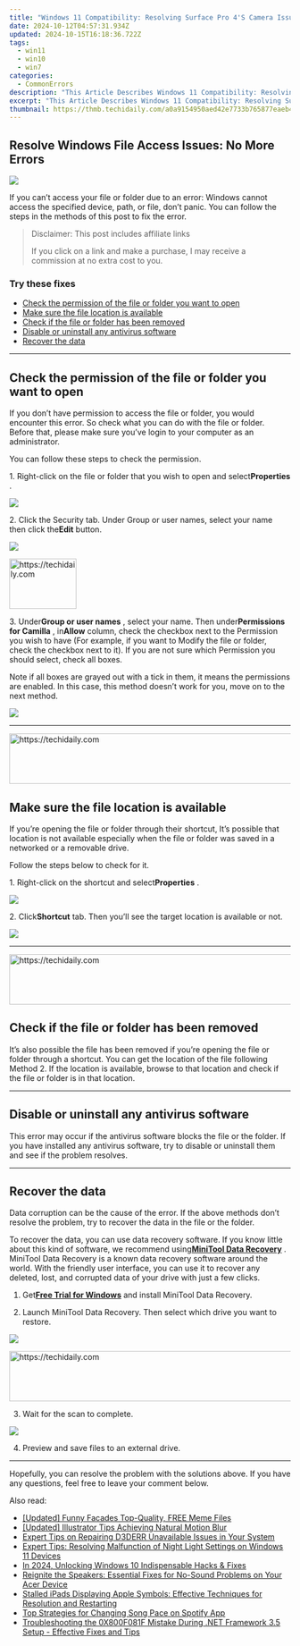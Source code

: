 ```yaml
---
title: "Windows 11 Compatibility: Resolving Surface Pro 4'S Camera Issues Successfully"
date: 2024-10-12T04:57:31.934Z
updated: 2024-10-15T16:18:36.722Z
tags:
  - win11
  - win10
  - win7
categories:
  - CommonErrors
description: "This Article Describes Windows 11 Compatibility: Resolving Surface Pro 4'S Camera Issues Successfully"
excerpt: "This Article Describes Windows 11 Compatibility: Resolving Surface Pro 4'S Camera Issues Successfully"
thumbnail: https://thmb.techidaily.com/a0a9154950aed42e7733b765877eaeb4a66b52b52c8c12f95943f09a40bb3819.jpg
---
```


## Resolve Windows File Access Issues: No More Errors

![](https://images.drivereasy.com/wp-content/uploads/2017/08/img_599f8f3c5e1c5.png)

 If you can’t access your file or folder due to an error: Windows cannot access the specified device, path, or file, don’t panic. You can follow the steps in the methods of this post to fix the error.

>  Disclaimer: This post includes affiliate links
>
>  If you click on a link and make a purchase, I may receive a commission at no extra cost to you.
>

### Try these fixes

* [Check the permission of the file or folder you want to open](https://tools.techidaily.com/drivereasy/download/)
* [Make sure the file location is available](https://tools.techidaily.com/drivereasy/download/)
* [Check if the file or folder has been removed](https://tools.techidaily.com/drivereasy/download/)
* [Disable or uninstall any antivirus software](https://tools.techidaily.com/drivereasy/download/)
* [Recover the data](https://tools.techidaily.com/drivereasy/download/)

---

## **Check the permission of the file or folder you want to open**

 If you don’t have permission to access the file or folder, you would encounter this error. So check what you can do with the file or folder. Before that, please make sure you’ve login to your computer as an administrator.

You can follow these steps to check the permission.

 1\. Right-click on the file or folder that you wish to open and select**Properties** .

![](https://images.drivereasy.com/wp-content/uploads/2017/08/img_599f9930d6af0.png)

 2\. Click the Security tab. Under Group or user names, select your name then click the**Edit** button.

![](https://images.drivereasy.com/wp-content/uploads/2017/08/img_599f994b5c923.png)

<!-- affiliate ads begin -->
<a href="https://aligracehair.sjv.io/c/5597632/2135348/19272" target="_top" id="2135348">
  <img src="//a.impactradius-go.com/display-ad/19272-2135348" border="0" alt="https://techidaily.com" width="120" height="90"/>
</a>
<img height="0" width="0" src="https://aligracehair.sjv.io/i/5597632/2135348/19272" style="position:absolute;visibility:hidden;" border="0" />
<!-- affiliate ads end -->

 3\. Under**Group or user names** , select your name. Then under**Permissions for Camilla** , in**Allow** column, check the checkbox next to the Permission you wish to have (For example, if you want to Modify the file or folder, check the checkbox next to it). If you are not sure which Permission you should select, check all boxes.

 Note if all boxes are grayed out with a tick in them, it means the permissions are enabled. In this case, this method doesn’t work for you, move on to the next method.

![](https://images.drivereasy.com/wp-content/uploads/2017/08/img_599f996139b6c.png)

---

<!-- affiliate ads begin -->
<a href="https://laganoo.pxf.io/c/5597632/1528688/16446" target="_top" id="1528688">
  <img src="//a.impactradius-go.com/display-ad/16446-1528688" border="0" alt="https://techidaily.com" width="728" height="90"/>
</a>
<img height="0" width="0" src="https://laganoo.pxf.io/i/5597632/1528688/16446" style="position:absolute;visibility:hidden;" border="0" />
<!-- affiliate ads end -->

## Make sure the file location is available

 If you’re opening the file or folder through their shortcut, It’s possible that location is not available especially when the file or folder was saved in a networked or a removable drive.

Follow the steps below to check for it.

 1\. Right-click on the shortcut and select**Properties** .

![](https://images.drivereasy.com/wp-content/uploads/2017/08/img_599f98f45354c.jpg)

 2\. Click**Shortcut** tab. Then you’ll see the target location is available or not.

![](https://images.drivereasy.com/wp-content/uploads/2017/08/img_599f98c81d14c.png)

---

<!-- affiliate ads begin -->
<a href="https://appsumo.8odi.net/c/5597632/2075461/7443" target="_top" id="2075461">
  <img src="//a.impactradius-go.com/display-ad/7443-2075461" border="0" alt="https://techidaily.com" width="728" height="90"/>
</a>
<img height="0" width="0" src="https://appsumo.8odi.net/i/5597632/2075461/7443" style="position:absolute;visibility:hidden;" border="0" />
<!-- affiliate ads end -->

## Check if the file or folder has been removed

 It’s also possible the file has been removed if you’re opening the file or folder through a shortcut. You can get the location of the file following Method 2\. If the location is available, browse to that location and check if the file or folder is in that location.

---

## Disable or uninstall any antivirus software

 This error may occur if the antivirus software blocks the file or the folder. If you have installed any antivirus software, try to disable or uninstall them and see if the problem resolves.

---

## Recover the data

 Data corruption can be the cause of the error. If the above methods don’t resolve the problem, try to recover the data in the file or the folder.

 To recover the data, you can use data recovery software. If you know little about this kind of software, we recommend using[**MiniTool Data Recovery**](https://www.minitool.com/data-recovery-software/) .  MiniTool Data Recovery is a known data recovery software around the world. With the friendly user interface, you can use it to recover any deleted, lost, and corrupted data of your drive with just a few clicks.

1) Get[**Free Trial for Windows**](https://www.minitool.com/data-recovery-software/)  and install MiniTool Data Recovery.

2) Launch MiniTool Data Recovery. Then select which drive you want to restore.

![](https://images.drivereasy.com/wp-content/uploads/2021/11/image-35-1200x830.png)

<!-- affiliate ads begin -->
<a href="https://unicoeye.pxf.io/c/5597632/2134238/18498" target="_top" id="2134238">
  <img src="//a.impactradius-go.com/display-ad/18498-2134238" border="0" alt="https://techidaily.com" width="728" height="90"/>
</a>
<img height="0" width="0" src="https://unicoeye.pxf.io/i/5597632/2134238/18498" style="position:absolute;visibility:hidden;" border="0" />
<!-- affiliate ads end -->

3) Wait for the scan to complete.

![](https://images.drivereasy.com/wp-content/uploads/2021/11/image-36-1200x838.png)

 4) Preview and save files to an external drive.

---

 Hopefully, you can resolve the problem with the solutions above. If you have any questions, feel free to leave your comment below.

<ins class="adsbygoogle"
     style="display:block"
     data-ad-format="autorelaxed"
     data-ad-client="ca-pub-7571918770474297"
     data-ad-slot="1223367746"></ins>

<ins class="adsbygoogle"
     style="display:block"
     data-ad-client="ca-pub-7571918770474297"
     data-ad-slot="8358498916"
     data-ad-format="auto"
     data-full-width-responsive="true"></ins>

<span class="atpl-alsoreadstyle">Also read:</span>
<div><ul>
<li><a href="https://some-techniques.techidaily.com/updated-funny-facades-top-quality-free-meme-files/"><u>[Updated] Funny Facades Top-Quality, FREE Meme Files</u></a></li>
<li><a href="https://some-techniques.techidaily.com/updated-illustrator-tips-achieving-natural-motion-blur/"><u>[Updated] Illustrator Tips Achieving Natural Motion Blur</u></a></li>
<li><a href="https://win-howtos.techidaily.com/expert-tips-on-repairing-d3derr-unavailable-issues-in-your-system/"><u>Expert Tips on Repairing D3DERR Unavailable Issues in Your System</u></a></li>
<li><a href="https://win-howtos.techidaily.com/expert-tips-resolving-malfunction-of-night-light-settings-on-windows-11-devices/"><u>Expert Tips: Resolving Malfunction of Night Light Settings on Windows 11 Devices</u></a></li>
<li><a href="https://some-guidance.techidaily.com/in-2024-unlocking-windows-10-indispensable-hacks-and-fixes/"><u>In 2024, Unlocking Windows 10 Indispensable Hacks & Fixes</u></a></li>
<li><a href="https://win-howtos.techidaily.com/reignite-the-speakers-essential-fixes-for-no-sound-problems-on-your-acer-device/"><u>Reignite the Speakers: Essential Fixes for No-Sound Problems on Your Acer Device</u></a></li>
<li><a href="https://os-tips.techidaily.com/stalled-ipads-displaying-apple-symbols-effective-techniques-for-resolution-and-restarting/"><u>Stalled iPads Displaying Apple Symbols: Effective Techniques for Resolution and Restarting</u></a></li>
<li><a href="https://extra-information.techidaily.com/top-strategies-for-changing-song-pace-on-spotify-app/"><u>Top Strategies for Changing Song Pace on Spotify App</u></a></li>
<li><a href="https://win-howtos.techidaily.com/troubleshooting-the-0x800f081f-mistake-during-net-framework-35-setup-effective-fixes-and-tips/"><u>Troubleshooting the 0X800F081F Mistake During .NET Framework 3.5 Setup - Effective Fixes and Tips</u></a></li>
</ul></div>

